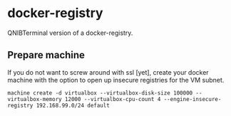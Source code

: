 # docker-registry

QNIBTerminal version of a docker-registry.

## Prepare machine

If you do not want to screw around with ssl [yet], create your docker machine with the option to open up insecure registries for the VM subnet.

```
machine create -d virtualbox --virtualbox-disk-size 100000 --virtualbox-memory 12000 --virtualbox-cpu-count 4 --engine-insecure-registry 192.168.99.0/24 default
```

